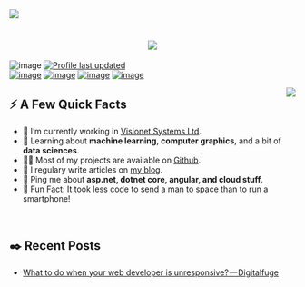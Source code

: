 <img src="static/images/banner.png">
<h1 align="center">
  <a href="https://git.io/typing-svg">
    <img src="https://readme-typing-svg.herokuapp.com/?lines=Hello,+There!+👋;This+is+Vaibhav+Dhanda....;Nice+to+meet+you!&center=true&size=30">
  </a>
</h1>

![image](https://visitor-badge.laobi.icu/badge?page_id=vdhanda22.vdhanda22) [![Profile last updated](https://img.shields.io/github/last-commit/vdhanda22/vdhanda22/master?label=Last%20updated&style=flat)](https://github.com/vdhanda22/vdhanda22/commits)
<br>
<a href="https://www.linkedin.com/in/vdhanda22/">![image](https://img.shields.io/badge/LinkedIn-0077B5?style=for-the-badge&logo=linkedin&logoColor=white)</a> <a href="https://stackoverflow.com/users/7335751/muhammad-umer-naeem">![image](https://img.shields.io/badge/Stack_Overflow-FE7A16?style=for-the-badge&logo=stack-overflow&logoColor=white)</a> <a href="https://medium.com/@vdhanda22">![image](https://img.shields.io/badge/Medium-12100E?style=for-the-badge&logo=medium&logoColor=white)</a> <a href="https://open.spotify.com/user/317wutakovw4zadwqkl2j336lwou">![image](https://img.shields.io/badge/Spotify-1ED760?&style=for-the-badge&logo=spotify&logoColor=white)</a> 

<img  style="max-width:50%;" align="right" src="https://media.giphy.com/media/SWoSkN6DxTszqIKEqv/giphy.gif" />
<h2>⚡️ A Few Quick Facts</h2>
<ul>
<li>🔭 I’m currently working in <a href="https://www.visionet.com/">Visionet Systems Ltd</a>.</li>
<li>🧐 Learning about <strong>machine learning</strong>, <strong>computer graphics</strong>, and a bit of <strong>data sciences</strong>.</li>
<li>👨‍💻 Most of my projects are available on <a href="https://github.com/vdhanda22">Github</a>.</li>
<li>📝 I regulary write articles on <a href="https://www.digitalfuge.com/blog/">my blog</a>.</li>
<li>💬 Ping me about <strong>asp.net, dotnet core, angular, and cloud stuff</strong>.</li>
<li>🎉 Fun Fact: It took less code to send a man to space than to run a smartphone!</li>
</ul>
<br>

<h2>✒️ Recent Posts</h2>

<!-- MEDIUM:START -->
- [What to do when your web developer is unresponsive? — Digitalfuge](https://vdhanda22.medium.com/what-to-do-when-your-web-developer-is-unresponsive-digitalfuge-ba9f060181ca?source=rss-857ccec86b86------2)
<!-- MEDIUM:END -->
